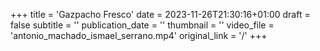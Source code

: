 +++
title = 'Gazpacho Fresco'
date = 2023-11-26T21:30:16+01:00
draft = false
subtitle = ''
publication_date = ''
thumbnail = ''
video_file = 'antonio_machado_ismael_serrano.mp4'
original_link = '/'
+++
